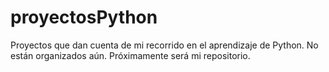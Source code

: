 # proyectosPython
Proyectos que dan cuenta de mi recorrido en el aprendizaje de Python. No están organizados aún.
Próximamente será mi repositorio.
